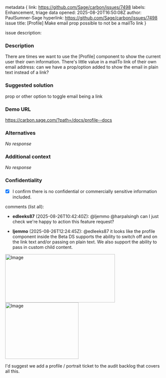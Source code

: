 metadata {
link: https://github.com/Sage/carbon/issues/7498
labels: Enhancement, triage
data opened: 2025-08-20T16:50:08Z
author: PaulSumner-Sage
hyperlink: https://github.com/Sage/carbon/issues/7498
issue title: [Profile] Make email prop possible to not be a mailTo link
}

issue description:
### Description

There are times we want to use the [Profile] component to show the current user their own information. There's little value in a mailTo link of their own email address: can we have a prop/option added to show the email in plain text instead of a link?

### Suggested solution

prop or other option to toggle email being a link

### Demo URL

https://carbon.sage.com/?path=/docs/profile--docs

### Alternatives

_No response_

### Additional context

_No response_

### Confidentiality

- [x] I confirm there is no confidential or commercially sensitive information included.

comments (list all):
- **edleeks87** (2025-08-26T10:42:40Z):
  @ljemmo @harpalsingh can I just check we're happy to action this feature request?

- **ljemmo** (2025-08-26T12:24:45Z):
  @edleeks87 it looks like the profile component inside the Beta DS supports the ability to switch off and on the link text and/or passing on plain text. We also support the ability to pass in custom child content.

<img width="353" height="155" alt="Image" src="https://github.com/user-attachments/assets/ecc6b179-d74d-4cdc-b079-be7f8267562a" />
<img width="236" height="181" alt="Image" src="https://github.com/user-attachments/assets/243816fc-57aa-4d26-8c40-93c67ccfe159" />

I'd suggest we add a profile / portrait ticket to the audit backlog that covers all this. 




